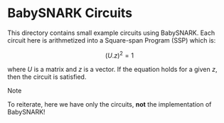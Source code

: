 # BabySNARK Circuits

This directory contains small example circuits using BabySNARK. Each circuit here is arithmetized into a Square-span Program (SSP) which is:

$$
(U . z)^2 = 1
$$

where $U$ is a matrix and $z$ is a vector. If the equation holds for a given $z$, then the circuit is satisfied.

> [!NOTE]
>
> To reiterate, here we have only the circuits, **not** the implementation of BabySNARK!
